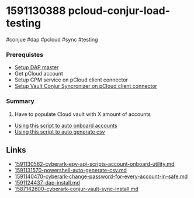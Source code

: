 # 1591130388 pcloud-conjur-load-testing
#conjue #dap #pcloud #sync #testing

### Prerequistes
- [Setup DAP master](1591124437-dap-install.md)
- Get pCloud account
- Setup CPM service on pCloud client connector
- [Setup Vault Conjur Syncronizer on pCloud client connector](1587142600-cyberark-conjur-vault-sync-install.md)



### Summary
1. Have to populate Cloud vault with X amount of accounts
  - [Using this script to auto onboard accounts](1591130562-cyberark-epv-api-scripts-account-onboard-utility.md)
  - [Using this script to auto generate csv](1591131570-powershell-auto-generate-csv.md)




## Links
- [1591130562-cyberark-epv-api-scripts-account-onboard-utility.md](1591130562-cyberark-epv-api-scripts-account-onboard-utility.md)
- [1591131570-powershell-auto-generate-csv.md](1591131570-powershell-auto-generate-csv.md)
- [1591140470-cyberark-change-password-for-every-account-in-safe.md](1591140470-cyberark-change-password-for-every-account-in-safe.md)
- [1591124437-dap-install.md](1591124437-dap-install.md)
- [1587142600-cyberark-conjur-vault-sync-install.md](1587142600-cyberark-conjur-vault-sync-install.md)
